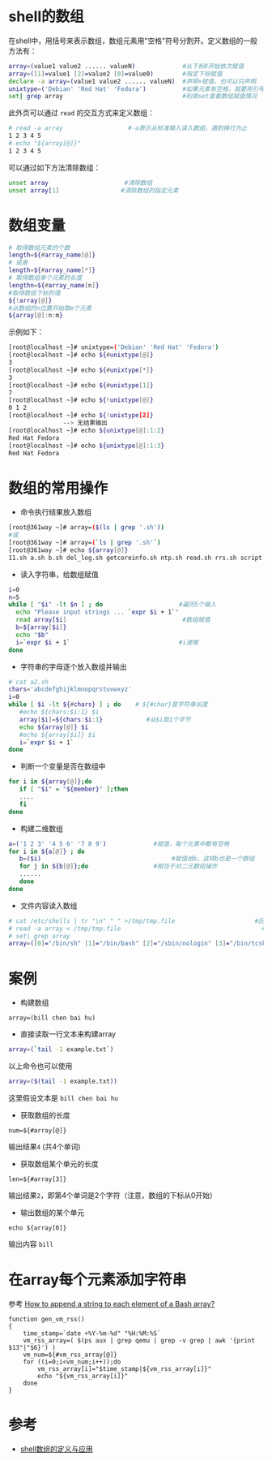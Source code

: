 # shell的数组

在shell中，用括号来表示数组，数组元素用"空格"符号分割开。定义数组的一般方法有：

```bash
array=(value1 value2 ...... valueN)             #从下标0开始依次赋值
array=([1]=value1 [2]=value2 [0]=value0)        #指定下标赋值
declare -a array=(value1 value2 ...... valueN)  #声明+赋值，也可以只声明
unixtype=('Debian' 'Red Hat' 'Fedora')          #如果元素有空格，就要用引号
set| grep array                                 #利用set查看数组赋值情况
```

此外页可以通过 `read` 的交互方式来定义数组：

```bash
# read -a array                  #-a表示从标准输入读入数组，遇到换行为止
1 2 3 4 5
# echo "${array[@]}"
1 2 3 4 5
```

可以通过如下方法清除数组：

```bash
unset array                     #清除数组
unset array[1]                 #清除数组的指定元素
```

# 数组变量

```bash
# 取得数组元素的个数
length=${#array_name[@]}
# 或者
length=${#array_name[*]}
# 取得数组单个元素的长度
lengthn=${#array_name[n]}
#取得数组下标的值
${!array[@]}
#从数组的n位置开始取m个元素
${array[@]:n:m}
```

示例如下：

```bash
[root@localhost ~]# unixtype=('Debian' 'Red Hat' 'Fedora')
[root@localhost ~]# echo ${#unixtype[@]}
3
[root@localhost ~]# echo ${#unixtype[*]}
3
[root@localhost ~]# echo ${#unixtype[1]}
7
[root@localhost ~]# echo ${!unixtype[@]}
0 1 2
[root@localhost ~]# echo ${!unixtype[2]}
               --> 无结果输出
[root@localhost ~]# echo ${unixtype[@]:1:2}
Red Hat Fedora
[root@localhost ~]# echo ${unixtype[@]:1:3}
Red Hat Fedora
```

# 数组的常用操作

* 命令执行结果放入数组

```bash
[root@361way ~]# array=($(ls | grep '.sh'))
#或
[root@361way ~]# array=(`ls | grep '.sh'`)
[root@361way ~]# echo ${array[@]}
11.sh a.sh b.sh del_log.sh getcoreinfo.sh ntp.sh read.sh rrs.sh script.sh
```

* 读入字符串，给数组赋值

```bash
i=0
n=5
while [ "$i" -lt $n ] ; do                     #遍历5个输入
  echo "Please input strings ... `expr $i + 1`"
  read array[$i]                                #数组赋值
  b=${array[$i]}
  echo "$b"
  i=`expr $i + 1`                              #i递增
done
```

* 字符串的字母逐个放入数组并输出

```bash
# cat a2.sh
chars='abcdefghijklmnopqrstuvwxyz'
i=0
while [ $i -lt ${#chars} ] ; do    # ${#char}是字符串长度
   #echo ${chars:$i:1} $i
   array[$i]=${chars:$i:1}            #从$i取1个字节
   echo ${array[@]} $i
   #echo ${array[$i]} $i
   i=`expr $i + 1`
done
```

* 判断一个变量是否在数组中

```bash
for i in ${array[@]};do
   if [ "$i" = "${member}" ];then
   ....
   fi
done
```

* 构建二维数组

```bash
a=('1 2 3' '4 5 6' '7 8 9')             #赋值，每个元素中都有空格
for i in ${a[@]} ; do
   b=($i)                                    #赋值给b，这样b也是一个数组
   for j in ${b[@]};do                  #相当于对二元数组操作
   ......
   done
done
```

* 文件内容读入数组

```bash
# cat /etc/shells | tr "\n" " " >/tmp/tmp.file                      #回车变空格
# read -a array < /tmp/tmp.file                                       #读入数组
# set| grep array
array=([0]="/bin/sh" [1]="/bin/bash" [2]="/sbin/nologin" [3]="/bin/tcsh" [4]="/bin/csh" [5]="/bin/dash")
```

# 案例

* 构建数组

```
array=(bill chen bai hu)
```

* 直接读取一行文本来构建array

```bash
array=(`tail -1 example.txt`)
```

以上命令也可以使用

```bash
array=($(tail -1 example.txt))
```

这里假设文本是 `bill chen bai hu`

* 获取数组的长度

```
num=${#array[@]}
```

输出结果`4` (共4个单词)

* 获取数组某个单元的长度

```
len=${#array[3]}
```

输出结果`2`，即第4个单词是2个字符（注意，数组的下标从0开始）

* 输出数组的某个单元

```
echo ${array[0]}
```

输出内容 `bill`

# 在array每个元素添加字符串

参考 [How to append a string to each element of a Bash array?](https://stackoverflow.com/questions/6426142/how-to-append-a-string-to-each-element-of-a-bash-array)

```
function gen_vm_rss()
{
    time_stamp=`date +%Y-%m-%d" "%H:%M:%S`
    vm_rss_array=( $(ps aux | grep qemu | grep -v grep | awk '{print $13"|"$6}') )
    vm_num=${#vm_rss_array[@]}
    for ((i=0;i<vm_num;i++));do
        vm_rss_array[i]="$time_stamp|${vm_rss_array[i]}"
        echo "${vm_rss_array[i]}"
    done
}
```

# 参考

* [shell数组的定义与应用](http://www.361way.com/shell-array/4965.html)